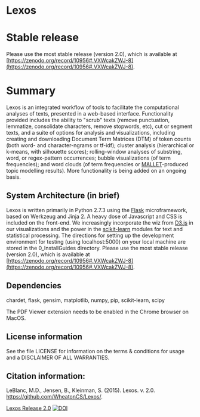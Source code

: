 # Lexos
# Stable release
Please use the most stable release (version 2.0), which is available at [https://zenodo.org/record/10956#.VXWcakZWJ-8](https://zenodo.org/record/10956#.VXWcakZWJ-8).

# Summary
Lexos is an integrated workflow of tools to facilitate the computational analyses of texts, presented in a web-based interface. Functionality provided includes the ability to "scrub" texts (remove punctuation, lemmatize, consolidate characters, remove stopwords, etc), cut or segment texts, and a suite of options for analysis and visualizations, including creating and downloading Document Term Matrices (DTM) of token counts (both word- and character-ngrams or tf-idf); cluster analysis (hierarchical or k-means, with silhouette scores); rolling-window analyses of substring, word, or regex-pattern occurrences; bubble visualizations (of term frequencies); and word clouds (of term frequencies or 
[MALLET](http://mallet.cs.umass.edu/)-produced topic modelling results). More functionality is being added on an ongoing basis.


## System Architecture (in brief)
Lexos is written primarily in Python 2.7.3 using the 
[Flask](http://flask.pocoo.org/) microframework, based on Werkzeug and Jinja 2. 
A heavy dose of Javascript and CSS is included on the front-end. We increasingly incorporate the wiz from 
[D3.js](http://d3js.org/) in our visualizations and the power in the 
[scikit-learn](http://scikit-learn.org/stable/) modules for text and statistical processing. 
The directions for setting up the development environment for testing (using localhost:5000) on your local machine are stored in the 0_InstallGuides directory. Please use the most stable release (version 2.0), which is available at [https://zenodo.org/record/10956#.VXWcakZWJ-8](https://zenodo.org/record/10956#.VXWcakZWJ-8).

## Dependencies
chardet, flask, gensim, matplotlib, numpy, pip, scikit-learn, scipy

The PDF Viewer extension needs to be enabled in the Chrome browser on MacOS. 

## License information
See the file LICENSE for information on the
terms & conditions for usage and a DISCLAIMER OF ALL WARRANTIES.

## Citation information:
LeBlanc, M.D., Jensen, B., Kleinman, S. (2015). Lexos. v. 2.0. https://github.com/WheatonCS/Lexos/.

[Lexos Release 2.0](http://dx.doi.org/10.5281/zenodo.10956)
[![DOI](https://zenodo.org/badge/doi/10.5281/zenodo.10956.png)](http://dx.doi.org/10.5281/zenodo.10956)

